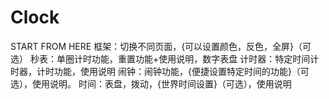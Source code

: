 # Clock
START FROM HERE
框架：切换不同页面，{可以设置颜色，反色，全屏}（可选）
秒表：单圈计时功能，重置功能+使用说明，数字表盘
计时器：特定时间计时器，计时功能，使用说明
闹钟：闹钟功能，{便捷设置特定时间的功能}（可选），使用说明。
时间：表盘，拨动，{世界时间设置}（可选），使用说明
